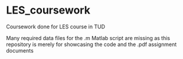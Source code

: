 # LES_coursework
 Coursework done for LES course in TUD

Many required data files for the .m Matlab script are missing as this repository is merely for showcasing the code and the .pdf assignment documents